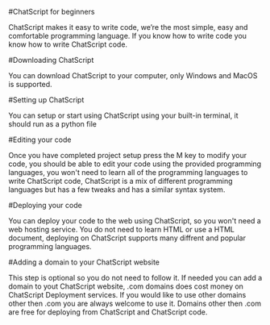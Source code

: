 #ChatScript for beginners

ChatScript makes it easy to write code, we’re the most simple, easy and comfortable programming language. If you know how to write code you know how to write ChatScript code.

#Downloading ChatScript 

You can download ChatScript to your computer, only Windows and MacOS is supported.

#Setting up ChatScript

You can setup or start using ChatScript using your built-in terminal, it should run as a python file

#Editing your code

Once you have completed project setup press the M key to modify your code, you should be able to edit your code using the provided programming languages, you won't need to learn all of the programming languages to write ChatScript code, ChatScript is a mix of different programming languages but has a few tweaks and has a similar syntax system.

#Deploying your code

You can deploy your code to the web using ChatScript, so you won't need a web hosting service. You do not need to learn HTML or use a HTML document, deploying on ChatScript supports many diffrent and popular programming languages.

#Adding a domain to your ChatScript website

This step is optional so you do not need to follow it. If needed you can add a domain to yout ChatScript website, .com domains does cost money on ChatScript Deployment services. If you would like to use other domains other then .com you are always welcome to use it. Domains other then .com are free for deploying from ChatScript and ChatScript code.
